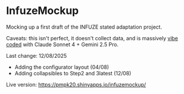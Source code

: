 # InfuzeMockup

Mocking up a first draft of the INFUZE stated adaptation project. 

Caveats: this isn't perfect, it doesn't collect data, and is massively [vibe coded](https://en.wikipedia.org/wiki/Vibe_coding) with Claude Sonnet 4 + Gemini 2.5 Pro.

Last change: 12/08/2025
- Adding the configurator layout (04/08)
- Adding collapsibles to Step2 and 3latest (12/08)

Live version: <https://pmpk20.shinyapps.io/infuzemockup/>

